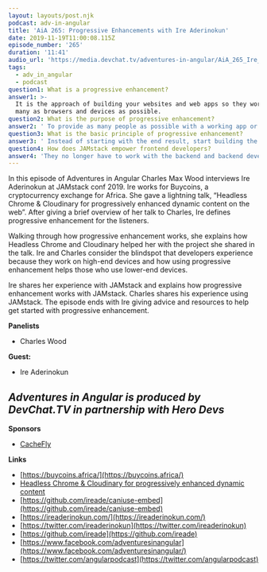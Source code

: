 ```yaml
---
layout: layouts/post.njk
podcast: adv-in-angular
title: 'AiA 265: Progressive Enhancements with Ire Aderinokun'
date: 2019-11-19T11:00:08.115Z
episode_number: '265'
duration: '11:41'
audio_url: 'https://media.devchat.tv/adventures-in-angular/AiA_265_Ire_Aderinokun.mp3'
tags:
  - adv_in_angular
  - podcast
question1: What is a progressive enhancement?
answer1: >-
  It is the approach of building your websites and web apps so they work for as
  many as browsers and devices as possible.
question2: What is the purpose of progressive enhancement?
answer2: ' To provide as many people as possible with a working app or website no matter their device or browser.'
question3: What is the basic principle of progressive enhancement?
answer3: ' Instead of starting with the end result, start building the base experience and then enhancing it to fit more powerful devices or browsers. '
question4: How does JAMstack empower frontend developers?
answer4: 'They no longer have to work with the backend and backend developers. '
---
```

In this episode of Adventures in Angular Charles Max Wood interviews Ire Aderinokun at JAMstack conf 2019. Ire works for Buycoins, a cryptocurrency exchange for Africa. She gave a lightning talk, “Headless Chrome & Cloudinary for progressively enhanced dynamic content on the web”. After giving a brief overview of her talk to Charles, Ire defines progressive enhancement for the listeners. 

Walking through how progressive enhancement works, she explains how Headless Chrome and Cloudinary helped her with the project she shared in the talk. Ire and Charles consider the blindspot that developers experience because they work on high-end devices and how using progressive enhancement helps those who use lower-end devices.

Ire shares her experience with JAMstack and explains how progressive enhancement works with JAMstack. Charles shares his experience using JAMstack. The episode ends with Ire giving advice and resources to help get started with progressive enhancement. 


**Panelists**

- Charles Wood

**Guest:**

- Ire Aderinokun

## _Adventures in Angular is produced by DevChat.TV in partnership with Hero Devs_

**Sponsors**

- [CacheFly](https://www.cachefly.com/)

**Links**

- [https://buycoins.africa/](https://buycoins.africa/)
- [Headless Chrome &amp; Cloudinary for progressively enhanced dynamic content](https://www.youtube.com/watch?time_continue=1&amp;v=rm58d5proWI&amp;feature=emb_logo)
- [https://github.com/ireade/caniuse-embed](https://github.com/ireade/caniuse-embed)
- [https://ireaderinokun.com/](https://ireaderinokun.com/)
- [https://twitter.com/ireaderinokun](https://twitter.com/ireaderinokun)
- [https://github.com/ireade](https://github.com/ireade)
- [https://www.facebook.com/adventuresinangular](https://www.facebook.com/adventuresinangular/)
- [https://twitter.com/angularpodcast](https://twitter.com/angularpodcast)
